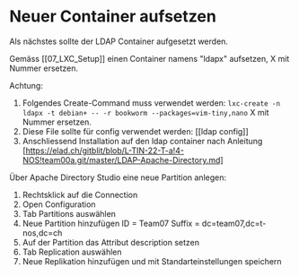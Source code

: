 # Neuer Container aufsetzen

Als nächstes sollte der LDAP Container aufgesetzt werden.

Gemäss [[07_LXC_Setup]] einen Container namens "ldapx" aufsetzen, X mit Nummer ersetzen.

Achtung:

1. Folgendes Create-Command muss verwendet werden: `lxc-create -n ldapx -t debian+ -- -r bookworm --packages=vim-tiny,nano` X mit Nummer ersetzen.
2. Diese File sollte für config verwendet werden: [[ldap config]]
3. Anschliessend Installation auf den ldap container nach Anleitung [https://elad.ch/gitblit/blob/L-TIN-22-T-a!4-NOS!team00a.git/master/LDAP-Apache-Directory.md]

Über Apache Directory Studio eine neue Partition anlegen:
1. Rechtsklick auf die Connection
2. Open Configuration
3. Tab Partitions auswählen
4. Neue Partition hinzufügen
	ID = Team07
	Suffix = dc=team07,dc=t-nos,dc=ch
5. Auf der Partition das Attribut description setzen
6. Tab Replication auswählen
7. Neue Replikation hinzufügen und mit Standarteinstellungen speichern